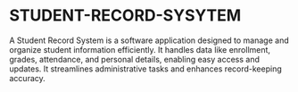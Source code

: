# STUDENT-RECORD-SYSYTEM
A Student Record System is a software application designed to manage and organize student information efficiently. It handles data like enrollment, grades, attendance, and personal details, enabling easy access and updates. It streamlines administrative tasks and enhances record-keeping accuracy.
